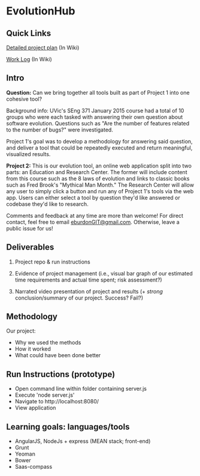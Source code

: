 # EvolutionHub

Quick Links
------------
[Detailed project plan](https://github.com/eburdon/EvolutionHub/wiki/Detailed-Project-Plan) (In Wiki)

[Work Log](https://github.com/eburdon/EvolutionHub/wiki/Work-Log) (In Wiki)

Intro
------

<b>Question:</b> Can we bring together all tools built as part of Project 1 into one cohesive tool?

Background info: UVic's SEng 371 January 2015 course had a total of 10 groups who were each tasked with answering their own question about software evolution. Questions such as "Are the number of features related to the number of bugs?" were investigated.

Project 1's goal was to develop a methodology for answering said question, and deliver a tool that could be repeatedly executed and return meaningful, visualized results.

<b>Project 2:</b> This is our evolution tool, an online web application split into two parts: an Education and Research Center. The former will include content from this course such as the 8 laws of evolution and links to classic books such as Fred Brook's "Mythical Man Month." The Research Center will allow any user to simply click a button and run any of Project 1's tools via the web app. Users can either select a tool by question they'd like answered or codebase they'd like to research.

Comments and feedback at any time are more than welcome! For direct contact, feel free to email eburdonGIT@gmail.com. Otherwise, leave a public issue for us!


Deliverables
------------
1. Project repo & run instructions

2. Evidence of project management (i.e., visual bar graph of our estimated time requirements and actual time spent; risk assessment?)

3. Narrated video presentation of project and results (+ _strong_ conclusion/summary of our project. Success? Fail?)


Methodology
-----------
Our project:
* Why we used the methods
* How it worked
* What could have been done better


Run Instructions (prototype)
-----------------------------
* Open command line within folder containing server.js
* Execute 'node server.js'
* Navigate to http://localhost:8080/
* View application


Learning goals: languages/tools
-------------------------------
* AngularJS, NodeJs + express (MEAN stack; front-end)
* Grunt
* Yeoman
* Bower
* Saas-compass

